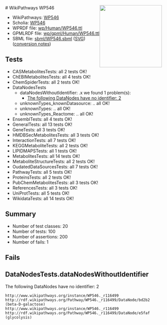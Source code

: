 <img style="float: right; width: 200px" src="../logo.png" />
# WikiPathways WP546

* WikiPathways: [WP546](https://identifiers.org/wikipathways:WP546)
* Scholia: [WP546](https://scholia.toolforge.org/wikipathways/WP546)
* WPRDF file: [wp/Human/WP546.ttl](../wp/Human/WP546.ttl)
* GPMLRDF file: [wp/gpml/Human/WP546.ttl](../wp/gpml/Human/WP546.ttl)
* SBML file: [sbml/WP546.sbml](../sbml/WP546.sbml) ([SVG](../sbml/WP546.svg)) ([conversion notes](../sbml/WP546.txt))

## Tests
* CASMetabolitesTests: all 2 tests OK!
* ChEBIMetabolitesTests: all 4 tests OK!
* ChemSpiderTests: all 2 tests OK!
* DataNodesTests
    * dataNodesWithoutIdentifier: .x we found 1 problem(s):
        * [The following DataNodes have no identifier: 2](#d2d32fa1)
    * unknownTypes_knownDatasource: .. all OK!
    * unknownTypes: .. all OK!
    * unknownTypes_Reactome: .. all OK!
* EnsemblTests: all 4 tests OK!
* GeneralTests: all 13 tests OK!
* GeneTests: all 3 tests OK!
* HMDBSecMetabolitesTests: all 3 tests OK!
* InteractionTests: all 7 tests OK!
* KEGGMetaboliteTests: all 2 tests OK!
* LIPIDMAPSTests: all 1 tests OK!
* MetabolitesTests: all 14 tests OK!
* MetaboliteStructureTests: all 2 tests OK!
* OudatedDataSourcesTests: all 7 tests OK!
* PathwayTests: all 5 tests OK!
* ProteinsTests: all 2 tests OK!
* PubChemMetabolitesTests: all 3 tests OK!
* ReferencesTests: all 3 tests OK!
* UniProtTests: all 5 tests OK!
* WikidataTests: all 14 tests OK!


## Summary

* Number of test classes: 20
* Number of tests: 100
* Number of assertions: 200
* Number of fails: 1

## Fails

<a name="d2d32fa1" />

## DataNodesTests.dataNodesWithoutIdentifier

The following DataNodes have no identifier: 2
```
http://www.wikipathways.org/instance/WP546._r116499 http://rdf.wikipathways.org/Pathway/WP546._r116499/DataNode/bd2b2 (beta-D-galactose)
http://www.wikipathways.org/instance/WP546._r116499 http://rdf.wikipathways.org/Pathway/WP546._r116499/DataNode/e5faf (glycolysis)
```

